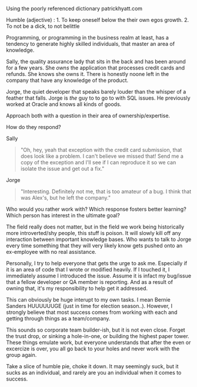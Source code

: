Using the poorly referenced dictionary patrickhyatt.com

Humble (adjective) : 
    1. To keep oneself below the their own egos growth.
    2. To not be a dick, to not belittle

Programming, or programming in the business realm at least, has a tendency to generate highly skilled individuals, that master an area of knowledge.

Sally, the quality assurance lady that sits in the back and has been around for a few years. She *owns* the application that processes credit cards and refunds. She knows she owns it. There is honestly noone left in the company that have any knowledge of the product.  

Jorge, the quiet developer that speaks barely louder than the whisper of a feather that falls. Jorge is *the* guy to to go to with SQL issues. He previously worked at Oracle and knows all kinds of goods.  

Approach both with a question in their area of ownership/expertise.  

How do they respond?  

Sally
> "Oh, hey, yeah that exception with the credit card submission, that does look like a problem. I can't believe we missed that! 
>Send me a copy of the exception and I'll see if I can reproduce it so we can isolate the issue and get out a fix."

Jorge 
>"Interesting. Definitely not me, that is too amateur of a bug. I think that was Alex's, but he left the company."

Who would you rather work with?
Which response fosters better learning?
Which person has interest in the ultimate goal?

The field really does not matter, but in the field we work being historically more introverted/shy people, this stuff is poison. It will slowly kill off any interaction between important knowledge bases. Who wants to talk to Jorge every time something that they will very likely know gets pushed onto an ex-employee with no real assistance.

Personally, I try to help everyone that gets the urge to ask me. Especially if it is an area of code that I wrote or modified heavily. If I touched it, I immediately assume I introduced the issue. Assume it is infact my bug/issue that a fellow developer or QA member is reporting. And as a result of owning that, it's my responsibility to help get it addressed. 

This can obviously be huge interupt to my own tasks. I mean Bernie Sanders HUUUUUUGE (just in time for election season..). However, I strongly believe that most success comes from working with each and getting through things as a team/company. 

This sounds so corporate team builder-ish, but it is not even close. Forget the trust drop, or sinking a hole-in-one, or building the highest paper tower. These things emulate work, but everyone understands that after the even or excercize is over, you all go back to your holes and never work with the group again.

Take a slice of humble pie, choke it down. It may seemingly suck, but it sucks as an individual, and rarely are you an individual when it comes to success.



